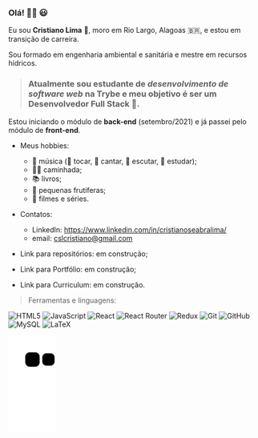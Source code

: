 ### Olá! 🙋‍♂️ 😃 

Eu sou **Cristiano Lima** 🤝, moro em Rio Largo, Alagoas 🇧🇷, e estou em transição de carreira.

Sou formado em engenharia ambiental e sanitária e mestre em recursos hídricos.

> ### Atualmente sou estudante de *desenvolvimento de software web* na **Trybe** e meu objetivo é ser um **Desenvolvedor Full Stack** :rocket:.

Estou iniciando o módulo de **back-end** (setembro/2021) e já passei pelo módulo de **front-end**.

* Meus hobbies:
  * 🎵 música (:guitar: tocar, :microphone: cantar, :musical_note: escutar, :musical_score: estudar);
  * 🏃‍♂️ caminhada;
  * 📚 livros;
  * 🌳 pequenas frutíferas;
  * 🎥 filmes e séries.

* Contatos:
  * LinkedIn: https://www.linkedin.com/in/cristianoseabralima/
  * email: cslcristiano@gmail.com

* Link para repositórios: em construção;
* Link para Portfólio: em construção;
* Link para Curriculum: em construção.

> Ferramentas e linguagens:

![HTML5](https://img.shields.io/badge/html5-%23E34F26.svg?style=for-the-badge&logo=html5&logoColor=white)
![JavaScript](https://img.shields.io/badge/javascript-%23323330.svg?style=for-the-badge&logo=javascript&logoColor=%23F7DF1E)
![React](https://img.shields.io/badge/react-%2320232a.svg?style=for-the-badge&logo=react&logoColor=%2361DAFB)
![React Router](https://img.shields.io/badge/React_Router-CA4245?style=for-the-badge&logo=react-router&logoColor=white)
![Redux](https://img.shields.io/badge/redux-%23593d88.svg?style=for-the-badge&logo=redux&logoColor=white)
![Git](https://img.shields.io/badge/git-%23F05033.svg?style=for-the-badge&logo=git&logoColor=white)
![GitHub](https://img.shields.io/badge/github-%23121011.svg?style=for-the-badge&logo=github&logoColor=white)
![MySQL](https://img.shields.io/badge/mysql-%2300f.svg?style=for-the-badge&logo=mysql&logoColor=white)
![LaTeX](https://img.shields.io/badge/latex-%23008080.svg?style=for-the-badge&logo=latex&logoColor=white)


  ![Snake animation](https://github.com/rafaballerini/rafaballerini/blob/output/github-contribution-grid-snake.svg)






